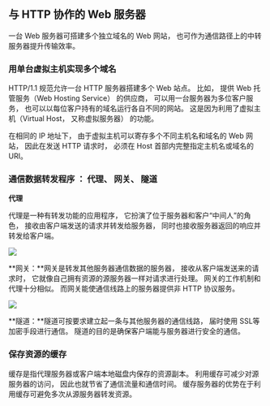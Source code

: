 ## 与 HTTP 协作的 Web 服务器

一台 Web 服务器可搭建多个独立域名的 Web 网站， 也可作为通信路径上的中转服务器提升传输效率。 

### 用单台虚拟主机实现多个域名 

HTTP/1.1 规范允许一台 HTTP 服务器搭建多个 Web 站点。 比如， 提供 Web 托管服务（Web Hosting Service） 的供应商， 可以用一台服务器为多位客户服务， 也可以以每位客户持有的域名运行各自不同的网站。 这是因为利用了虚拟主机（Virtual Host， 又称虚拟服务器） 的功能。 

在相同的 IP 地址下， 由于虚拟主机可以寄存多个不同主机名和域名的 Web 网站， 因此在发送 HTTP 请求时， 必须在 Host 首部内完整指定主机名或域名的 URI。 

### 通信数据转发程序 ： 代理、 网关、 隧道 

**代理**

代理是一种有转发功能的应用程序， 它扮演了位于服务器和客户“中间人”的角色， 接收由客户端发送的请求并转发给服务器， 同时也接收服务器返回的响应并转发给客户端。 

<div>
    <image src="../img/proxy1.png"></image>
</div>



**网关：**网关是转发其他服务器通信数据的服务器， 接收从客户端发送来的请求时， 它就像自己拥有资源的源服务器一样对请求进行处理。 网关的工作机制和代理十分相似。 而网关能使通信线路上的服务器提供非 HTTP 协议服务。 

<div>
    <image src="../img/gateway.png"></image>
</div> 



**隧道：**隧道可按要求建立起一条与其他服务器的通信线路， 届时使用 SSL等加密手段进行通信。 隧道的目的是确保客户端能与服务器进行安全的通信。 

### 保存资源的缓存 

缓存是指代理服务器或客户端本地磁盘内保存的资源副本。 利用缓存可减少对源服务器的访问， 因此也就节省了通信流量和通信时间。 缓存服务器的优势在于利用缓存可避免多次从源服务器转发资源。 